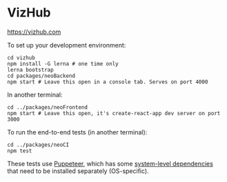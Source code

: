 # VizHub

https://vizhub.com

To set up your development environment:

```
cd vizhub
npm install -G lerna # one time only
lerna bootstrap
cd packages/neoBackend
npm start # Leave this open in a console tab. Serves on port 4000
```
In another terminal:

```
cd ../packages/neoFrontend
npm start # Leave this open, it's create-react-app dev server on port 3000
```

To run the end-to-end tests (in another terminal):

```
cd ../packages/neoCI
npm test
```

These tests use [Puppeteer](https://github.com/puppeteer/puppeteer), which has some [system-level dependencies](https://github.com/puppeteer/puppeteer/blob/master/docs/troubleshooting.md#chrome-headless-doesnt-launch-on-unix) that need to be installed separately (OS-specific).
